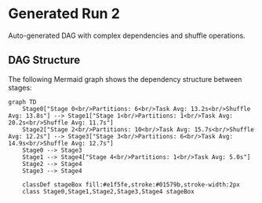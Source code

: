 # Generated Run 2

Auto-generated DAG with complex dependencies and shuffle operations.

## DAG Structure

The following Mermaid graph shows the dependency structure between stages:

```mermaid
graph TD
    Stage0["Stage 0<br/>Partitions: 6<br/>Task Avg: 13.2s<br/>Shuffle Avg: 13.8s"] --> Stage1["Stage 1<br/>Partitions: 1<br/>Task Avg: 20.2s<br/>Shuffle Avg: 11.7s"]
    Stage2["Stage 2<br/>Partitions: 10<br/>Task Avg: 15.7s<br/>Shuffle Avg: 12.2s"] --> Stage3["Stage 3<br/>Partitions: 6<br/>Task Avg: 14.9s<br/>Shuffle Avg: 12.7s"]
    Stage0 --> Stage3
    Stage1 --> Stage4["Stage 4<br/>Partitions: 1<br/>Task Avg: 5.0s"]
    Stage2 --> Stage4
    Stage3 --> Stage4

    classDef stageBox fill:#e1f5fe,stroke:#01579b,stroke-width:2px
    class Stage0,Stage1,Stage2,Stage3,Stage4 stageBox
```

